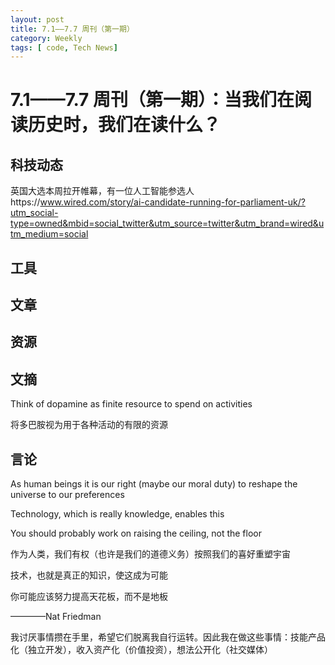 ```yaml
---
layout: post
title: 7.1——7.7 周刊（第一期）
category: Weekly
tags: [ code, Tech News]
---
```


# 7.1——7.7 周刊（第一期）：当我们在阅读历史时，我们在读什么？

## 科技动态
英国大选本周拉开帷幕，有一位人工智能参选人https://www.wired.com/story/ai-candidate-running-for-parliament-uk/?utm_social-type=owned&mbid=social_twitter&utm_source=twitter&utm_brand=wired&utm_medium=social


## 工具

## 文章

## 资源

## 文摘

Think of dopamine as finite resource to spend on activities

将多巴胺视为用于各种活动的有限的资源

## 言论

As human beings it is our right (maybe our moral duty) to reshape the universe to our preferences

Technology, which is really knowledge, enables this

You should probably work on raising the ceiling, not the floor

作为人类，我们有权（也许是我们的道德义务）按照我们的喜好重塑宇宙

技术，也就是真正的知识，使这成为可能

你可能应该努力提高天花板，而不是地板

————Nat Friedman

我讨厌事情攒在手里，希望它们脱离我自行运转。因此我在做这些事情：技能产品化（独立开发），收入资产化（价值投资），想法公开化（社交媒体）